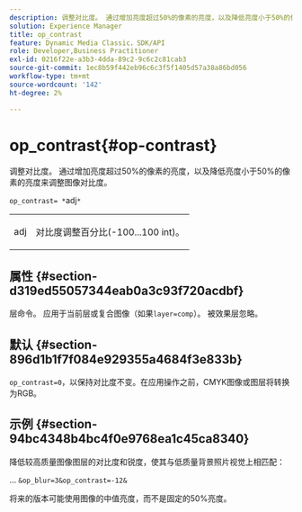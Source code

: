 ```yaml
---
description: 调整对比度。 通过增加亮度超过50%的像素的亮度，以及降低亮度小于50%的像素的亮度来调整图像对比度。
solution: Experience Manager
title: op_contrast
feature: Dynamic Media Classic，SDK/API
role: Developer,Business Practitioner
exl-id: 0216f22e-a3b3-4dda-89c2-9c6c2c81cab3
source-git-commit: 1ec8b59f442eb96c6c3f5f1405d57a38a86bd056
workflow-type: tm+mt
source-wordcount: '142'
ht-degree: 2%

---
```


# op_contrast{#op-contrast}

调整对比度。 通过增加亮度超过50%的像素的亮度，以及降低亮度小于50%的像素的亮度来调整图像对比度。

`op_contrast= *`adj`*`

<table id="simpletable_8246802C74424A68A7A2EA5B50A89D42"> 
 <tr class="strow"> 
  <td class="stentry"> <p><span class="varname"> adj</span> </p> </td> 
  <td class="stentry"> <p>对比度调整百分比(-100...100 int)。 </p></td> 
 </tr> 
</table>

## 属性 {#section-d319ed55057344eab0a3c93f720acdbf}

层命令。 应用于当前层或复合图像（如果`layer=comp`）。 被效果层忽略。

## 默认 {#section-896d1b1f7f084e929355a4684f3e833b}

`op_contrast=0`，以保持对比度不变。在应用操作之前，CMYK图像或图层将转换为RGB。

## 示例 {#section-94bc4348b4bc4f0e9768ea1c45ca8340}

降低较高质量图像图层的对比度和锐度，使其与低质量背景照片视觉上相匹配：

… `&op_blur=3&op_contrast=-12&`

将来的版本可能使用图像的中值亮度，而不是固定的50%亮度。
